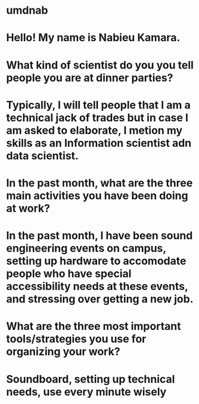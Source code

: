 # umdnab

# Hello! My name is Nabieu Kamara.

# What kind of scientist do you you tell people you are at dinner parties?
  # Typically, I will tell people that I am a technical jack of trades but in case I am asked to elaborate, I metion my skills as an Information scientist adn data scientist.


# In the past month, what are the three main activities you have been doing at work?

# In the past month, I have been sound engineering events on campus, setting up hardware to accomodate people who have special accessibility needs at these events, and stressing over getting a new job.

# What are the three most important tools/strategies you use for organizing your work?
# Soundboard, setting up technical needs, use every minute wisely
